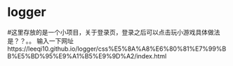 # logger
#这里存放的是一个小项目，关于登录页，登录之后可以点击玩小游戏具体做法是？？。。
输入一下网址https://leeqi10.github.io/logger/css%E5%8A%A8%E6%80%81%E7%99%BB%E5%BD%95%E9%A1%B5%E9%9D%A2/index.html
